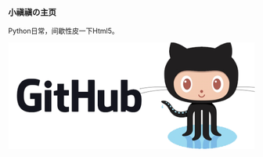 ### 小禛禛の主页

Python日常，间歇性皮一下Html5。

![github](https://raw.githubusercontent.com/zhangzhen9434/zhangzhen9434.github.io/master/images/github01.png)